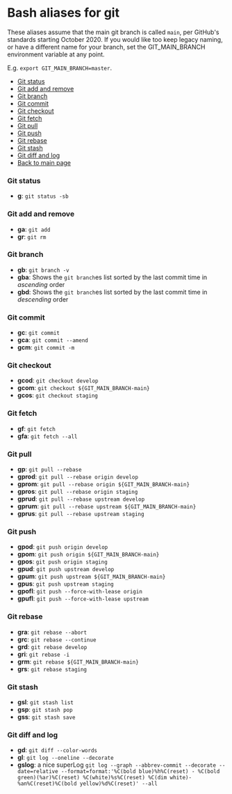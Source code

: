 # Bash aliases for git #
These aliases assume that the main git branch is called `main`, per GitHub's standards starting October 2020. If you would like too keep legacy naming, or have a different name for your branch, set the GIT_MAIN_BRANCH environment variable at any point.

E.g. `export GIT_MAIN_BRANCH=master`.

- [Git status](#git-status)
- [Git add and remove](#git-add-and-remove)
- [Git branch](#git-branch)
- [Git commit](#git-commit)
- [Git checkout](#git-checkout)
- [Git fetch](#git-fetch)
- [Git pull](#git-pull)
- [Git push](#git-push)
- [Git rebase](#git-rebase)
- [Git stash](#git-stash)
- [Git diff and log](#git-diff-and-log)
- [Back to main page](../../README.md)

### Git status ###
- **g**: `git status -sb`

### Git add and remove ###
- **ga**: `git add`
- **gr**: `git rm`

### Git branch ###
- **gb**: `git branch -v`
- **gba**: Shows the `git branch`es list sorted by the last commit time in _ascending_ order
- **gbd**: Shows the `git branch`es list sorted by the last commit time in _descending_ order

### Git commit ###
- **gc**: `git commit`
- **gca**: `git commit --amend`
- **gcm**: `git commit -m`

### Git checkout ###
- **gcod**: `git checkout develop`
- **gcom**: `git checkout ${GIT_MAIN_BRANCH-main}`
- **gcos**: `git checkout staging`

### Git fetch ###
- **gf**: `git fetch`
- **gfa**: `git fetch --all`

### Git pull ###
- **gp**: `git pull --rebase`
- **gprod**: `git pull --rebase origin develop`
- **gprom**: `git pull --rebase origin ${GIT_MAIN_BRANCH-main}`
- **gpros**: `git pull --rebase origin staging`
- **gprud**: `git pull --rebase upstream develop`
- **gprum**: `git pull --rebase upstream ${GIT_MAIN_BRANCH-main}`
- **gprus**: `git pull --rebase upstream staging`

### Git push ###
- **gpod**: `git push origin develop`
- **gpom**: `git push origin ${GIT_MAIN_BRANCH-main}`
- **gpos**: `git push origin staging`
- **gpud**: `git push upstream develop`
- **gpum**: `git push upstream ${GIT_MAIN_BRANCH-main}`
- **gpus**: `git push upstream staging`
- **gpofl**: `git push --force-with-lease origin`
- **gpufl**: `git push --force-with-lease upstream`

### Git rebase ###
- **gra**: `git rebase --abort`
- **grc**: `git rebase --continue`
- **grd**: `git rebase develop`
- **gri**: `git rebase -i`
- **grm**: `git rebase ${GIT_MAIN_BRANCH-main}`
- **grs**: `git rebase staging`

### Git stash ###
- **gsl**: `git stash list`
- **gsp**: `git stash pop`
- **gss**: `git stash save`

### Git diff and log ###
- **gd**: `git diff --color-words`
- **gl**: `git log --oneline --decorate`
- **gslog**: a nice superLog `git log --graph --abbrev-commit --decorate --date=relative --format=format:'%C(bold blue)%h%C(reset) - %C(bold green)(%ar)%C(reset) %C(white)%s%C(reset) %C(dim white)- %an%C(reset)%C(bold yellow)%d%C(reset)' --all`
